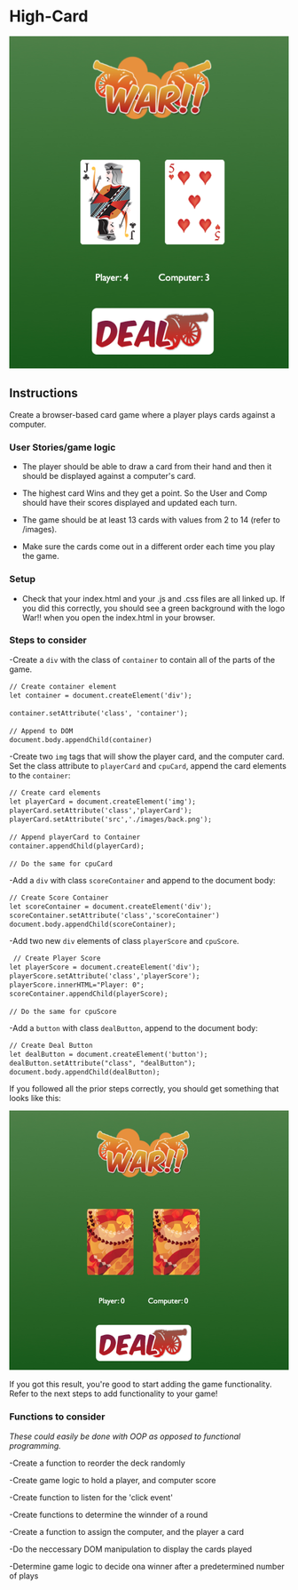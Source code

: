 # High-Card

![Final Result](final-result.png)

## Instructions
Create a browser-based card game where a player plays cards against a computer.  

### User Stories/game logic

- The player should be able to draw a card from their hand and then it should be displayed against a computer's card.

- The highest card Wins and they get a point. So the User and Comp should have their scores displayed and updated each turn.

- The game should be at least 13 cards with values from 2 to 14 (refer to /images).

- Make sure the cards come out in a different order each time you play the game.


### Setup 

- Check that your index.html and your .js and .css files are all linked up. If you did this correctly, you should see a green background with the logo War!! when you open the index.html in your browser.


### Steps to consider
 -Create a `div` with the class of `container` to contain all of the parts of the game.

 ```
// Create container element
let container = document.createElement('div');

container.setAttribute('class', 'container');

// Append to DOM
document.body.appendChild(container)
 ```

 -Create two `img` tags that will show the player card, and the computer card. Set the class attribute to `playerCard` and `cpuCard`, append the card elements to the `container`:

```
// Create card elements
let playerCard = document.createElement('img');
playerCard.setAttribute('class','playerCard');
playerCard.setAttribute('src','./images/back.png');

// Append playerCard to Container
container.appendChild(playerCard);

// Do the same for cpuCard
```

 -Add a `div` with class `scoreContainer` and append to the document body:

 ```
// Create Score Container
let scoreContainer = document.createElement('div');
scoreContainer.setAttribute('class','scoreContainer')
document.body.appendChild(scoreContainer);
 ```

 -Add two new `div` elements of class `playerScore` and `cpuScore`.

```
 // Create Player Score
let playerScore = document.createElement('div');
playerScore.setAttribute('class','playerScore');
playerScore.innerHTML="Player: 0";
scoreContainer.appendChild(playerScore);

// Do the same for cpuScore
```

 -Add a `button` with class `dealButton`, append to the document body:

 ```
// Create Deal Button
let dealButton = document.createElement('button');
dealButton.setAttribute("class", "dealButton");
document.body.appendChild(dealButton);
 ```

 If you followed all the prior steps correctly, you should get something that looks like this:
 
 ![Initial Result](initial-result.png)

 If you got this result, you're good to start adding the game functionality. Refer to the next steps to add functionality to your game!

### Functions to consider
<em>These could easily be done with OOP as opposed to functional programming.</em>

-Create a function to reorder the deck randomly

-Create game logic to hold a player, and computer score

-Create function to listen for the 'click event'

-Create functions to determine the winnder of a round

-Create a function to assign the computer, and the player a card

-Do the neccessary DOM manipulation to display the cards played

-Determine game logic to decide ona winner after a predetermined number of plays

